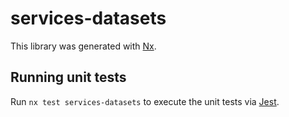# services-datasets

This library was generated with [Nx](https://nx.dev).

## Running unit tests

Run `nx test services-datasets` to execute the unit tests via [Jest](https://jestjs.io).

